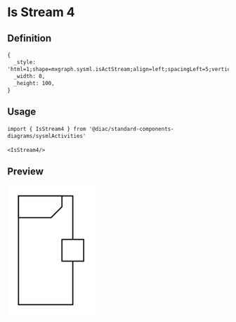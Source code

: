 # Is Stream 4

## Definition

```
{
  _style: 'html=1;shape=mxgraph.sysml.isActStream;align=left;spacingLeft=5;verticalAlign=top;spacingTop=-3;whiteSpace=wrap;',
  _width: 0,
  _height: 100,
}
```

## Usage

```
import { IsStream4 } from '@diac/standard-components-diagrams/sysmlActivities'

<IsStream4/>
```

## Preview

<img src="./is-stream-4.png" width="200"/>

